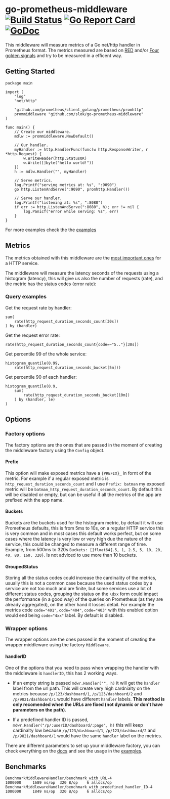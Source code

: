 # go-prometheus-middleware [![Build Status][travis-image]][travis-url] [![Go Report Card][goreport-image]][goreport-url] [![GoDoc][godoc-image]][godoc-url]

This middleware will measure metrics of a Go net/http handler in Prometheus format. The metrics measured are based on [RED] and/or [Four golden signals] and try to be measured in a efficent way.

## Getting Started

```golang
package main

import (
    "log"
    "net/http"

    "github.com/prometheus/client_golang/prometheus/promhttp"
    prommiddleware "github.com/slok/go-prometheus-middleware"
)

func main() {
    // Create our middleware.
    mdlw := prommiddleware.NewDefault()

    // Our handler.
    myHandler := http.HandlerFunc(func(w http.ResponseWriter, r *http.Request) {
        w.WriteHeader(http.StatusOK)
        w.Write([]byte("hello world!"))
    })
    h := mdlw.Handler("", myHandler)

    // Serve metrics.
    log.Printf("serving metrics at: %s", ":9090")
    go http.ListenAndServe(":9090", promhttp.Handler())

    // Serve our handler.
    log.Printf("listening at: %s", ":8080")
    if err := http.ListenAndServe(":8080", h); err != nil {
        log.Panicf("error while serving: %s", err)
    }
}
```

For more examples check the the [examples]

## Metrics

The metrics obtained with this middleware are the [most important ones][red] for a HTTP service.

The middleware will measure the latency seconds of the requests using a histogram (latency), this will give us also the number of requests (rate), and the metric has the status codes (error rate):

### Query examples

Get the request rate by handler:

```text
sum(
    rate(http_request_duration_seconds_count[30s])
) by (handler)
```

Get the request error rate:

```text
rate(http_request_duration_seconds_count{code=~"5.."}[30s])
```

Get percentile 99 of the whole service:

```text
histogram_quantile(0.99,
    rate(http_request_duration_seconds_bucket[5m]))
```

Get percentile 90 of each handler:

```text
histogram_quantile(0.9,
    sum(
        rate(http_request_duration_seconds_bucket[10m])
    ) by (handler, le)
)
```

## Options

### Factory options

The factory options are the ones that are passed in the moment of creating the middleware factory using the `Config` object.

#### Prefix

This option will make exposed metrics have a `{PREFIX}_` in fornt of the metric. For example if a regular exposed metric is `http_request_duration_seconds_count` and I use `Prefix: batman` my exposed metric will be `batman_http_request_duration_seconds_count`. By default this will be disabled or empty, but can be useful if all the metrics of the app are prefixed with the app name.

#### Buckets

Buckets are the buckets used for the histogram metric, by default it will use Prometheus defaults, this is from 5ms to 10s, on a regular HTTP service this is very common and in most cases this default works perfect, but on some cases where the latency is very low or very high due the nature of the service, this could be changed to measure a different range of time. Example, from 500ms to 320s `Buckets: []float64{.5, 1, 2.5, 5, 10, 20, 40, 80, 160, 320}`. Is not adviced to use more than 10 buckets.

#### GroupedStatus

Storing all the status codes could increase the cardinality of the metrics, usually this is not a common case because the used status codes by a service are not too much and are finite, but some services use a lot of different status codes, grouping the status on the `\dxx` form could impact the performance (in a good way) of the queries on Prometheus (as they are already aggregated), on the other hand it losses detail. For example the metrics code `code="401"`, `code="404"`, `code="403"` with this enabled option would end being `code="4xx"` label. By default is disabled.

### Wrapper options

The wrapper options are the ones passed in the moment of creating the wrapper middleware using the factory `Middleware`.

#### handlerID

One of the options that you need to pass when wrapping the handler with the middleware is `handlerID`, this has 2 working ways.

- If an empty string is passed `mdwr.Handler("", h)` it will get the `handler` label from the url path. This will create very high cardnialty on the metrics because `/p/123/dashboard/1`, `/p/123/dashboard/2` and `/p/9821/dashboard/1` would have different `handler` labels. **This method is only recomended when the URLs are fixed (not dynamic or don't have parameters on the path)**.

- If a predefined handler ID is passed, `mdwr.Handler("/p/:userID/dashboard/:page", h)` this will keep cardinalty low because `/p/123/dashboard/1`, `/p/123/dashboard/2` and `/p/9821/dashboard/1` would have the same `handler` label on the metrics.

There are different parameters to set up your middleware factory, you can check everything on the [docs] and see the usage in the [examples].

## Benchmarks

```text
BenchmarkMiddlewareHandler/benchmark_with_URL-4                     1000000     1689 ns/op  320 B/op    6 allocs/op
BenchmarkMiddlewareHandler/benchmark_with_predefined_handler_ID-4   1000000     1849 ns/op  320 B/op    6 allocs/op
```

[travis-image]: https://travis-ci.org/slok/go-prometheus-middleware.svg?branch=master
[travis-url]: https://travis-ci.org/slok/go-prometheus-middleware
[goreport-image]: https://goreportcard.com/badge/github.com/slok/go-prometheus-middleware
[goreport-url]: https://goreportcard.com/report/github.com/slok/go-prometheus-middleware
[godoc-image]: https://godoc.org/github.com/slok/go-prometheus-middleware?status.svg
[godoc-url]: https://godoc.org/github.com/slok/go-prometheus-middleware
[docs]: https://godoc.org/github.com/slok/go-prometheus-middleware
[examples]: examples/
[red]: https://www.weave.works/blog/the-red-method-key-metrics-for-microservices-architecture/
[four golden signals]: https://landing.google.com/sre/book/chapters/monitoring-distributed-systems.html#xref_monitoring_golden-signals
